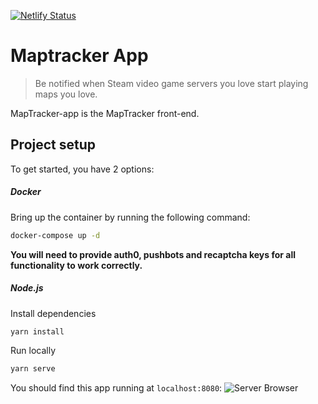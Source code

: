 [![Netlify Status](https://api.netlify.com/api/v1/badges/b830d038-f771-4839-b041-86e5e6b5c191/deploy-status)](https://app.netlify.com/sites/maptracker-app/deploys)

# Maptracker App

> Be notified when Steam video game servers you love start playing maps you love.

MapTracker-app is the MapTracker front-end.


## Project setup
To get started, you have 2 options:

##### Docker
Bring up the container by running the following command:
```bash
docker-compose up -d
```
**You will need to provide auth0, pushbots and recaptcha keys for all functionality to work correctly.**

##### Node.js
Install dependencies
```bash
yarn install
```

Run locally
```bash
yarn serve
```

You should find this app running at `localhost:8080`:
![Server Browser](https://cdn.galaco.me/blog/projects/maptracker/server_browser.png)
